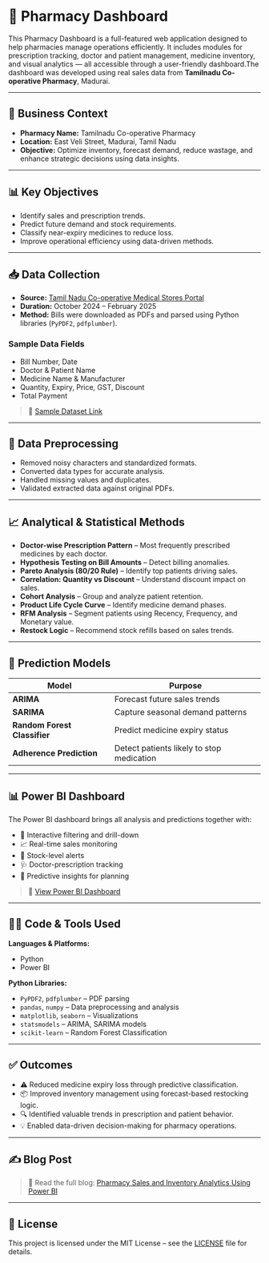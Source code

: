 # 💊 Pharmacy Dashboard
This Pharmacy Dashboard is a full-featured web application designed to help pharmacies manage operations efficiently. It includes modules for prescription tracking, doctor and patient management, medicine inventory, and visual analytics — all accessible through a user-friendly dashboard.The dashboard was developed using real sales data from **Tamilnadu Co-operative Pharmacy**, Madurai.

---

## 🏪 Business Context

- **Pharmacy Name:** Tamilnadu Co-operative Pharmacy  
- **Location:** East Veli Street, Madurai, Tamil Nadu  
- **Objective:** Optimize inventory, forecast demand, reduce wastage, and enhance strategic decisions using data insights.

---

## 📊 Key Objectives

- Identify sales and prescription trends.
- Predict future demand and stock requirements.
- Classify near-expiry medicines to reduce loss.
- Improve operational efficiency using data-driven methods.

---

## 📥 Data Collection

- **Source:** [Tamil Nadu Co-operative Medical Stores Portal](#)  
- **Duration:** October 2024 – February 2025  
- **Method:** Bills were downloaded as PDFs and parsed using Python libraries (`PyPDF2`, `pdfplumber`).

### Sample Data Fields

- Bill Number, Date  
- Doctor & Patient Name  
- Medicine Name & Manufacturer  
- Quantity, Expiry, Price, GST, Discount  
- Total Payment  

> 📄 [Sample Dataset Link](#)

---

## 🧹 Data Preprocessing

- Removed noisy characters and standardized formats.
- Converted data types for accurate analysis.
- Handled missing values and duplicates.
- Validated extracted data against original PDFs.

---

## 📈 Analytical & Statistical Methods

- **Doctor-wise Prescription Pattern** – Most frequently prescribed medicines by each doctor.  
- **Hypothesis Testing on Bill Amounts** – Detect billing anomalies.  
- **Pareto Analysis (80/20 Rule)** – Identify top patients driving sales.  
- **Correlation: Quantity vs Discount** – Understand discount impact on sales.  
- **Cohort Analysis** – Group and analyze patient retention.  
- **Product Life Cycle Curve** – Identify medicine demand phases.  
- **RFM Analysis** – Segment patients using Recency, Frequency, and Monetary value.  
- **Restock Logic** – Recommend stock refills based on sales trends.

---

## 🤖 Prediction Models

| Model | Purpose |
|-------|---------|
| **ARIMA** | Forecast future sales trends |
| **SARIMA** | Capture seasonal demand patterns |
| **Random Forest Classifier** | Predict medicine expiry status |
| **Adherence Prediction** | Detect patients likely to stop medication |

---

## 📊 Power BI Dashboard

The Power BI dashboard brings all analysis and predictions together with:

- 📍 Interactive filtering and drill-down
- 📈 Real-time sales monitoring
- 🧾 Stock-level alerts
- 🩺 Doctor-prescription tracking
- 🔮 Predictive insights for planning

> 🔗 [View Power BI Dashboard](#)

---

## 🧑‍💻 Code & Tools Used

**Languages & Platforms:**  
- Python  
- Power BI  

**Python Libraries:**  
- `PyPDF2`, `pdfplumber` – PDF parsing  
- `pandas`, `numpy` – Data preprocessing and analysis  
- `matplotlib`, `seaborn` – Visualizations  
- `statsmodels` – ARIMA, SARIMA models  
- `scikit-learn` – Random Forest Classification  

---

## ✅ Outcomes

- ⚠️ Reduced medicine expiry loss through predictive classification.
- 📦 Improved inventory management using forecast-based restocking logic.
- 🔍 Identified valuable trends in prescription and patient behavior.
- 💡 Enabled data-driven decision-making for pharmacy operations.

---

## ✍️ Blog Post

> 📖 Read the full blog: [Pharmacy Sales and Inventory Analytics Using Power BI](#)

---

## 📄 License

This project is licensed under the MIT License – see the [LICENSE](LICENSE) file for details.



